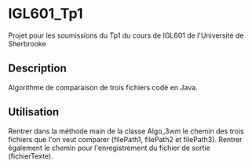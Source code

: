 # IGL601_Tp1
Projet pour les soumissions du Tp1 du cours de IGL601 de l'Université de Sherbrooke

## Description
Algorithme de comparaison de trois fichiers codé en Java.

## Utilisation
Rentrer dans la méthode main de la classe Algo_3wm le chemin des trois fichiers que l'on veut comparer (filePath1, filePath2 et filePath3).
Rentrer également le chemin pour l'enregistrement du fichier de sortie (fichierTexte).
